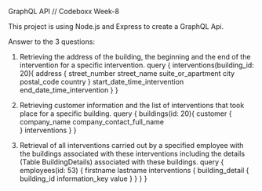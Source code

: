 
GraphQL API // Codeboxx Week-8

This project is using Node.js and Express to create a GraphQL Api.

Answer to the 3 questions:

1. Retrieving the address of the building, the beginning and the end of the intervention for a specific intervention.
query {
    interventions(building_id: 20){
        address {
            street_number
            street_name
            suite_or_apartment
            city
            postal_code
            country
        }
        start_date_time_intervention
        end_date_time_intervention
    }
}

2. Retrieving customer information and the list of interventions that took place for a specific building.
query {
    buildings(id: 20){
        customer {
            company_name
            company_contact_full_name              
        }
        interventions
    }
}

3. Retrieval of all interventions carried out by a specified employee with the buildings associated with these interventions including the details (Table BuildingDetails) associated with these buildings.
query {
    employees(id: 53) {
        firstname
        lastname
        interventions {
            building_detail {
                building_id
                information_key
                value
            }
        }
    }
}






